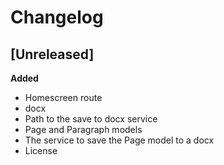 # Changelog

## [Unreleased]

 **Added**
 
- Homescreen route
- docx
- Path to the save to docx service
- Page and Paragraph models
- The service to save the Page model to a docx
- License